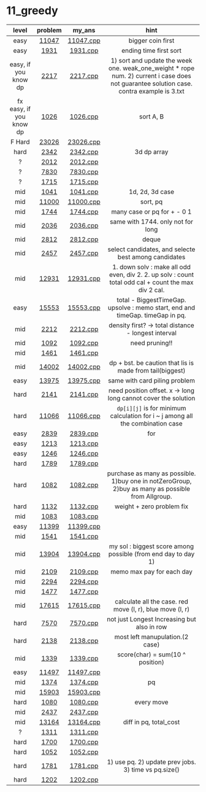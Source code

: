 # 11_greedy
| level | problem | my_ans | hint |
| :--: | :--: | :--: | :--: |
| easy | [11047](https://www.acmicpc.net/problem/11047) | [11047.cpp](./11047/11047.cpp) | bigger coin first |
| easy | [1931](https://www.acmicpc.net/problem/1931) | [1931.cpp](./1931/1931.cpp) | ending time first sort |
| easy, if you know dp | [2217](https://www.acmicpc.net/problem/2217) | [2217.cpp](./2217/2217.cpp) | 1) sort and update the week one. weak_one_weight * rope num. 2) current i case does not guarantee solution case. contra example is 3.txt |
| fx easy, if you know dp | [1026](https://www.acmicpc.net/problem/1026) | [1026.cpp](./1026/1026.cpp) | sort A, B |
| F Hard | [23026](https://www.acmicpc.net/problem/23026) | [23026.cpp](./23026/23026.cpp) |  |
| hard | [2342](https://www.acmicpc.net/problem/2342) | [2342.cpp](./2342/2342.cpp) | 3d dp array |
| ? | [2012](https://www.acmicpc.net/problem/2012) | [2012.cpp](./2012/2012.cpp) |  |
| ? | [7830](https://www.acmicpc.net/problem/7830) | [7830.cpp](./7830/7830.cpp) |  |
| ? | [1715](https://www.acmicpc.net/problem/1715) | [1715.cpp](./1715/1715.cpp) |  |
| mid | [1041](https://www.acmicpc.net/problem/1041) | [1041.cpp](./1041/1041.cpp) | 1d, 2d, 3d case |
| mid | [11000](https://www.acmicpc.net/problem/11000) | [11000.cpp](./11000/11000.cpp) | sort, pq |
| mid | [1744](https://www.acmicpc.net/problem/1744) | [1744.cpp](./1744/1744.cpp) | many case or pq for + - 0 1 |
| mid | [2036](https://www.acmicpc.net/problem/2036) | [2036.cpp](./2036/2036.cpp) | same with 1744. only not for long |
| mid | [2812](https://www.acmicpc.net/problem/2812) | [2812.cpp](./2812/2812.cpp) | deque |
| mid | [2457](https://www.acmicpc.net/problem/2457) | [2457.cpp](./2457/2457.cpp) | select candidates, and selecte best among candidates |
| mid | [12931](https://www.acmicpc.net/problem/12931) | [12931.cpp](./12931/12931.cpp) | 1. down solv : make all odd even, div 2. 2. up solv : count total odd cal + count the max div 2 cal.  |
| easy | [15553](https://www.acmicpc.net/problem/15553) | [15553.cpp](./15553/15553.cpp) | total - BiggestTimeGap. upsolve : memo start, end and timeGap. timeGap in pq. |
| mid | [2212](https://www.acmicpc.net/problem/2212) | [2212.cpp](./2212/2212.cpp) | density first? -> total distance - longest interval |
| mid | [1092](https://www.acmicpc.net/problem/1092) | [1092.cpp](./1092/1092.cpp) | need pruning!! |
| mid | [1461](https://www.acmicpc.net/problem/1461) | [1461.cpp](./1461/1461.cpp) |  |
| mid | [14002](https://www.acmicpc.net/problem/14002) | [14002.cpp](./14002/14002.cpp) | dp + bst. be caution that lis is made from tail(biggest) |
| easy | [13975](https://www.acmicpc.net/problem/13975) | [13975.cpp](./13975/13975.cpp) | same with card piling problem |
| hard | [2141](https://www.acmicpc.net/problem/2141) | [2141.cpp](./2141/2141.cpp) | need position offset. x -> long long cannot cover the solution |
| hard | [11066](https://www.acmicpc.net/problem/11066) | [11066.cpp](./11066/11066.cpp) | `dp[i][j]` is for minimum calculation for i ~ j among all the combination case  |
| easy | [2839](https://www.acmicpc.net/problem/2839) | [2839.cpp](./2839/2839.cpp) | for |
| easy | [1213](https://www.acmicpc.net/problem/1213) | [1213.cpp](./1213/1213.cpp) |  |
| easy | [1246](https://www.acmicpc.net/problem/1246) | [1246.cpp](./1246/1246.cpp) |  |
| hard | [1789](https://www.acmicpc.net/problem/1789) | [1789.cpp](./1789/1789.cpp) |  |
| hard | [1082](https://www.acmicpc.net/problem/1082) | [1082.cpp](./1082/1082.cpp) | purchase as many as possible. 1)buy one in notZeroGroup, 2)buy as many as possible from Allgroup. |
| hard | [1132](https://www.acmicpc.net/problem/1132) | [1132.cpp](./1132/1132.cpp) | weight + zero problem fix |
| mid | [1083](https://www.acmicpc.net/problem/1083) | [1083.cpp](./1083/1083.cpp) |  |
| easy | [11399](https://www.acmicpc.net/problem/11399) | [11399.cpp](./11399/11399.cpp) |  |
| mid | [1541](https://www.acmicpc.net/problem/1541) | [1541.cpp](./1541/1541.cpp) |  |
| mid | [13904](https://www.acmicpc.net/problem/13904) | [13904.cpp](./13904/13904.cpp) | my sol : biggest score among possible (from end day to day 1) |
| mid | [2109](https://www.acmicpc.net/problem/2109) | [2109.cpp](./2109/2109.cpp) | memo max pay for each day |
| mid | [2294](https://www.acmicpc.net/problem/2294) | [2294.cpp](./2294/2294.cpp) |  |
| mid | [1477](https://www.acmicpc.net/problem/1477) | [1477.cpp](./1477/1477.cpp) |  |
| mid | [17615](https://www.acmicpc.net/problem/17615) | [17615.cpp](./17615/17615.cpp) | calculate all the case. red move (l, r), blue move (l, r) |
| hard | [7570](https://www.acmicpc.net/problem/7570) | [7570.cpp](./7570/7570.cpp) | not just Longest Increasing but also in row |
| hard | [2138](https://www.acmicpc.net/problem/2138) | [2138.cpp](./2138/2138.cpp) | most left manupulation.(2 case) |
| mid | [1339](https://www.acmicpc.net/problem/1339) | [1339.cpp](./1339/1339.cpp) | score(char) = sum(10 ^ position) |
| easy | [11497](https://www.acmicpc.net/problem/11497) | [11497.cpp](./11497/11497.cpp) |  |
| mid | [1374](https://www.acmicpc.net/problem/1374) | [1374.cpp](./1374/1374.cpp) | pq |
| mid | [15903](https://www.acmicpc.net/problem/15903) | [15903.cpp](./15903/15903.cpp) |  |
| hard | [1080](https://www.acmicpc.net/problem/1080) | [1080.cpp](./1080/1080.cpp) | every move |
| mid | [2437](https://www.acmicpc.net/problem/2437) | [2437.cpp](./2437/2437.cpp) |  |
| mid | [13164](https://www.acmicpc.net/problem/13164) | [13164.cpp](./13164/13164.cpp) | diff in pq, total_cost |
| ? | [1311](https://www.acmicpc.net/problem/1311) | [1311.cpp](./1311/1311.cpp) |  |
| hard | [1700](https://www.acmicpc.net/problem/1700) | [1700.cpp](./1700/1700.cpp) |  |
| hard | [1052](https://www.acmicpc.net/problem/1052) | [1052.cpp](./1052/1052.cpp) |  |
| hard | [1781](https://www.acmicpc.net/problem/1781) | [1781.cpp](./1781/1781.cpp) | 1) use pq. 2) update prev jobs. 3) time vs pq.size() |
| hard | [1202](https://www.acmicpc.net/problem/1202) | [1202.cpp](./1202/1202.cpp) |  |
